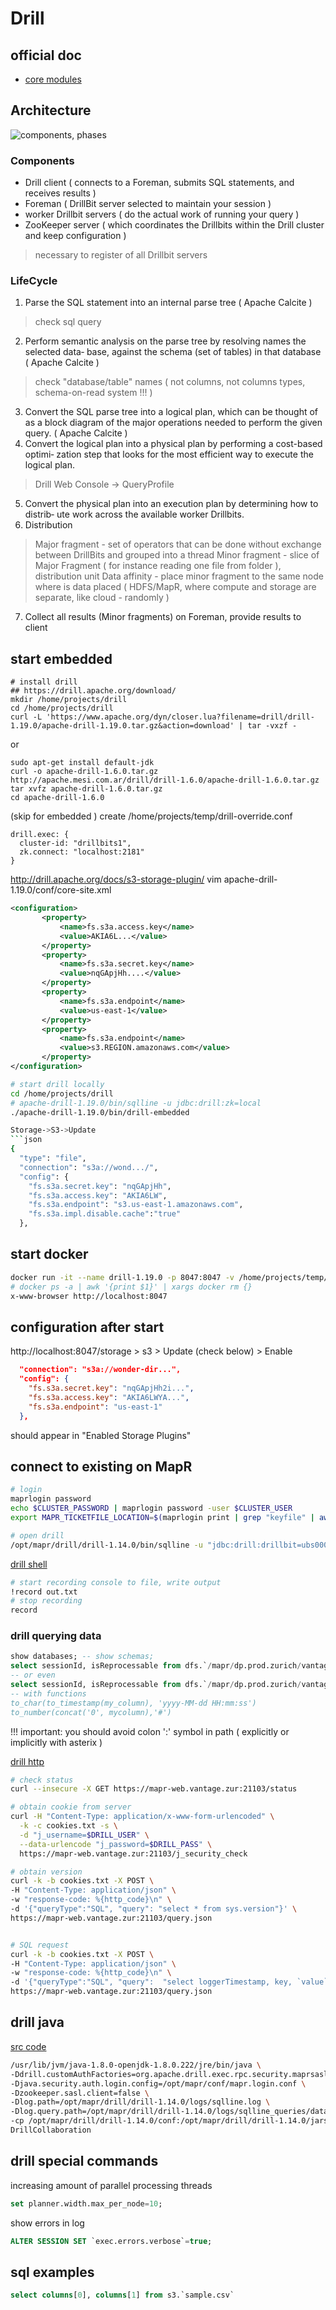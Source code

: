 # Drill
## official doc
* [core modules](http://drill.apache.org/docs/core-modules/)

## Architecture
![components, phases](https://i.postimg.cc/7L6K7rBn/drill-architecture.png)
### Components
* Drill client ( connects to a Foreman, submits SQL statements, and receives results )
* Foreman ( DrillBit server selected to maintain your session )
* worker Drillbit servers ( do the actual work of running your query )
* ZooKeeper server ( which coordinates the Drillbits within the Drill cluster and keep configuration )
> necessary to register of all Drillbit servers

### LifeCycle
1. Parse the SQL statement into an internal parse tree ( Apache Calcite )
> check sql query
2. Perform semantic analysis on the parse tree by resolving names the selected data‐
base, against the schema (set of tables) in that database ( Apache Calcite )
> check "database/table" names ( not columns, not columns types, schema-on-read system !!! )
3. Convert the SQL parse tree into a logical plan, which can be thought of as a block
diagram of the major operations needed to perform the given query. ( Apache Calcite )
4. Convert the logical plan into a physical plan by performing a cost-based optimi‐
zation step that looks for the most efficient way to execute the logical plan.  
> Drill Web Console -> QueryProfile 
5. Convert the physical plan into an execution plan by determining how to distrib‐
ute work across the available worker Drillbits.  
6. Distribution
> Major fragment - set of operators that can be done without exchange between DrillBits and grouped into a thread
> Minor fragment - slice of Major Fragment ( for instance reading one file from folder ), distribution unit
> Data affinity - place minor fragment to the same node where is data placed ( HDFS/MapR, where compute and storage are separate, like cloud - randomly ) 
7. Collect all results (Minor fragments) on Foreman, provide results to client

## start embedded
```
# install drill 
## https://drill.apache.org/download/
mkdir /home/projects/drill
cd /home/projects/drill
curl -L 'https://www.apache.org/dyn/closer.lua?filename=drill/drill-1.19.0/apache-drill-1.19.0.tar.gz&action=download' | tar -vxzf -
```
or 
```
sudo apt-get install default-jdk
curl -o apache-drill-1.6.0.tar.gz http://apache.mesi.com.ar/drill/drill-1.6.0/apache-drill-1.6.0.tar.gz
tar xvfz apache-drill-1.6.0.tar.gz
cd apache-drill-1.6.0
```

(skip for embedded ) create /home/projects/temp/drill-override.conf
```properties
drill.exec: {
  cluster-id: "drillbits1",
  zk.connect: "localhost:2181"
}
```

http://drill.apache.org/docs/s3-storage-plugin/
vim apache-drill-1.19.0/conf/core-site.xml
```xml
<configuration>
       <property>
           <name>fs.s3a.access.key</name>
           <value>AKIA6L...</value>
       </property>
       <property>
           <name>fs.s3a.secret.key</name>
           <value>nqGApjHh....</value>
       </property>
       <property>
           <name>fs.s3a.endpoint</name>
           <value>us-east-1</value>
       </property>
       <property>
           <name>fs.s3a.endpoint</name>
           <value>s3.REGION.amazonaws.com</value>
       </property>  
</configuration>  
```

```sh
# start drill locally
cd /home/projects/drill
# apache-drill-1.19.0/bin/sqlline -u jdbc:drill:zk=local
./apache-drill-1.19.0/bin/drill-embedded

Storage->S3->Update
```json
{
  "type": "file",
  "connection": "s3a://wond.../",
  "config": {
    "fs.s3a.secret.key": "nqGApjHh",
    "fs.s3a.access.key": "AKIA6LW",
    "fs.s3a.endpoint": "s3.us-east-1.amazonaws.com",
    "fs.s3a.impl.disable.cache":"true"
  },
```

## start docker
```sh
docker run -it --name drill-1.19.0 -p 8047:8047 -v /home/projects/temp/drill/conf:/opt/drill/conf --detach apache/drill:1.19.0 /bin/bash 
# docker ps -a | awk '{print $1}' | xargs docker rm {}
x-www-browser http://localhost:8047

```

## configuration after start
http://localhost:8047/storage > s3 > Update (check below) > Enable
```json
  "connection": "s3a://wonder-dir...",
  "config": {
    "fs.s3a.secret.key": "nqGApjHh2i...",
    "fs.s3a.access.key": "AKIA6LWYA...",
    "fs.s3a.endpoint": "us-east-1"
  },
```
should appear in "Enabled Storage Plugins"


## connect to existing on MapR 
```bash
# login
maprlogin password
echo $CLUSTER_PASSWORD | maprlogin password -user $CLUSTER_USER
export MAPR_TICKETFILE_LOCATION=$(maprlogin print | grep "keyfile" | awk '{print $3}')

# open drill
/opt/mapr/drill/drill-1.14.0/bin/sqlline -u "jdbc:drill:drillbit=ubs000103.vantagedp.com:31010;auth=MAPRSASL"
```
[drill shell](https://drill.apache.org/docs/configuring-the-drill-shell/)
```sh
# start recording console to file, write output
!record out.txt
# stop recording
record
```

### drill querying data 
```sql
show databases; -- show schemas;
select sessionId, isReprocessable from dfs.`/mapr/dp.prod.zurich/vantage/data/store/processed/0171eabfceff/reprocessable/part-00000-63dbcc0d1bed-c000.snappy.parquet`;
-- or even 
select sessionId, isReprocessable from dfs.`/mapr/dp.prod.zurich/vantage/data/store/processed/*/*/part-00000-63dbcc0d1bed-c000.snappy.parquet`;
-- with functions
to_char(to_timestamp(my_column), 'yyyy-MM-dd HH:mm:ss')
to_number(concat('0', mycolumn),'#')
```
!!! important: you should avoid colon ':' symbol in path ( explicitly or implicitly with asterix )

[drill http](https://docs.datafabric.hpe.com/61/Drill/drill-web-permissions.html)
```sh
# check status
curl --insecure -X GET https://mapr-web.vantage.zur:21103/status

# obtain cookie from server
curl -H "Content-Type: application/x-www-form-urlencoded" \
  -k -c cookies.txt -s \
  -d "j_username=$DRILL_USER" \
  --data-urlencode "j_password=$DRILL_PASS" \
  https://mapr-web.vantage.zur:21103/j_security_check

# obtain version
curl -k -b cookies.txt -X POST \
-H "Content-Type: application/json" \
-w "response-code: %{http_code}\n" \
-d '{"queryType":"SQL", "query": "select * from sys.version"}' \
https://mapr-web.vantage.zur:21103/query.json


# SQL request
curl -k -b cookies.txt -X POST \
-H "Content-Type: application/json" \
-w "response-code: %{http_code}\n" \
-d '{"queryType":"SQL", "query":  "select loggerTimestamp, key, `value` from dfs.`/mapr/dp.zurich/some-file-on-cluster` limit 10"}' \
https://mapr-web.vantage.zur:21103/query.json
```

## drill java
[src code](https://github.com/cherkavi/java-code-example/blob/master/drill/src/main/java/drill/DrillCollaboration.java)
```sh
/usr/lib/jvm/java-1.8.0-openjdk-1.8.0.222/jre/bin/java \
-Ddrill.customAuthFactories=org.apache.drill.exec.rpc.security.maprsasl.MapRSaslFactory \
-Djava.security.auth.login.config=/opt/mapr/conf/mapr.login.conf \
-Dzookeeper.sasl.client=false \
-Dlog.path=/opt/mapr/drill/drill-1.14.0/logs/sqlline.log \
-Dlog.query.path=/opt/mapr/drill/drill-1.14.0/logs/sqlline_queries/data_api-s_sqlline_queries.json \
-cp /opt/mapr/drill/drill-1.14.0/conf:/opt/mapr/drill/drill-1.14.0/jars/*:/opt/mapr/drill/drill-1.14.0/jars/ext/*:/opt/mapr/drill/drill-1.14.0/jars/3rdparty/*:/opt/mapr/drill/drill-1.14.0/jars/classb/*:/opt/mapr/drill/drill-1.14.0/jars/3rdparty/linux/*:drill_jdbc-1.0-SNAPSHOT.jar \
DrillCollaboration
```

## drill special commands
increasing amount of parallel processing threads
```sql
set planner.width.max_per_node=10;
```

show errors in log
```sql
ALTER SESSION SET `exec.errors.verbose`=true;
```

## sql examples
```sql
select columns[0], columns[1] from s3.`sample.csv`
```
